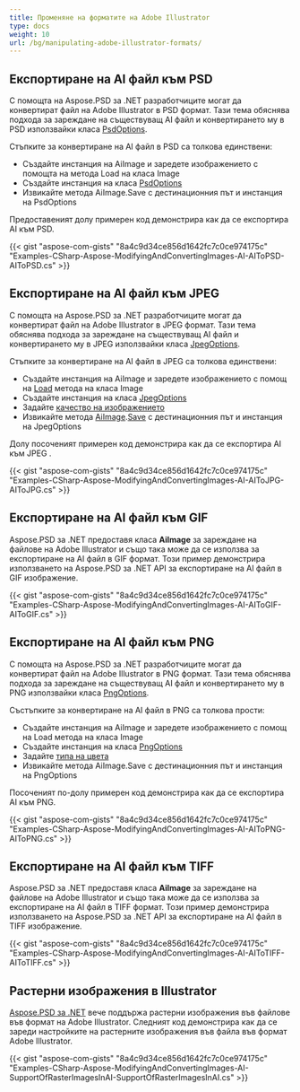 ```yaml
---
title: Променяне на форматите на Adobe Illustrator
type: docs
weight: 10
url: /bg/manipulating-adobe-illustrator-formats/
---
```


## **Експортиране на AI файл към PSD**
С помощта на Aspose.PSD за .NET разработчиците могат да конвертират файл на Adobe Illustrator в PSD формат. Тази тема обяснява подхода за зареждане на съществуващ AI файл и конвертирането му в PSD използвайки класа [PsdOptions](https://reference.aspose.com/net/psd/aspose.psd.imageoptions/psdoptions).

Стъпките за конвертиране на AI файл в PSD са толкова единствени:

- Създайте инстанция на AiImage и заредете изображението с помощта на метода Load на класа Image
- Създайте инстанция на класа [PsdOptions](https://reference.aspose.com/net/psd/aspose.psd.imageoptions/psdoptions)
- Извикайте метода AiImage.Save с дестинационния път и инстанция на PsdOptions 

Предоставеният долу примерен код демонстрира как да се експортира AI към PSD.



{{< gist "aspose-com-gists" "8a4c9d34ce856d1642fc7c0ce974175c" "Examples-CSharp-Aspose-ModifyingAndConvertingImages-AI-AIToPSD-AIToPSD.cs" >}}
## **Експортиране на AI файл към JPEG**
С помощта на Aspose.PSD за .NET разработчиците могат да конвертират файл на Adobe Illustrator в JPEG формат. Тази тема обяснява подхода за зареждане на съществуващ AI файл и конвертирането му в JPEG използвайки класа [JpegOptions](https://reference.aspose.com/net/psd/aspose.psd.imageoptions/jpegoptions).

Стъпките за конвертиране на AI файл в JPEG са толкова единствени:

- Създайте инстанция на AiImage и заредете изображението с помощ на [Load](https://reference.aspose.com/psd/net/aspose.psd/image/methods/load/index) метода на класа Image
- Създайте инстанция на класа [JpegOptions](https://reference.aspose.com/net/psd/aspose.psd.imageoptions/jpegoptions)
- Задайте [качество на изображението](https://reference.aspose.com/psd/net/aspose.psd.imageoptions/jpegoptions/properties/quality)
- Извикайте метода [AiImage](https://reference.aspose.com/psd/net/aspose.psd.fileformats.ai/aiimage).[Save](https://reference.aspose.com/psd/net/aspose.psd/image/methods/save) с дестинационния път и инстанция на JpegOptions 

Долу посоченият примерен код демонстрира как да се експортира AI към JPEG .



{{< gist "aspose-com-gists" "8a4c9d34ce856d1642fc7c0ce974175c" "Examples-CSharp-Aspose-ModifyingAndConvertingImages-AI-AIToJPG-AIToJPG.cs" >}}
## **Експортиране на AI файл към GIF**
Aspose.PSD за .NET предоставя класа **AiImage** за зареждане на файлове на Adobe Illustrator и също така може да се използва за експортиране на AI файл в GIF формат. Този пример демонстрира използването на Aspose.PSD за .NET API за експортиране на AI файл в GIF изображение.

{{< gist "aspose-com-gists" "8a4c9d34ce856d1642fc7c0ce974175c" "Examples-CSharp-Aspose-ModifyingAndConvertingImages-AI-AIToGIF-AIToGIF.cs" >}}
## **Експортиране на AI файл към PNG**
С помощта на Aspose.PSD за .NET разработчиците могат да конвертират файл на Adobe Illustrator в PNG формат. Тази тема обяснява подхода за зареждане на съществуващ AI файл и конвертирането му в PNG използвайки класа [PngOptions](https://reference.aspose.com/net/psd/aspose.psd.imageoptions/pngoptions).

Състъпките за конвертиране на AI файл в PNG са толкова прости:

- Създайте инстанция на AiImage и заредете изображението с помощ на Load метода на класа Image
- Създайте инстанция на класа [PngOptions](https://reference.aspose.com/net/psd/aspose.psd.imageoptions/pngoptions)
- Задайте [типа на цвета](https://reference.aspose.com/psd/net/aspose.psd.imageoptions/pngoptions/properties/colortype)
- Извикайте метода AiImage.Save с дестинационния път и инстанция на PngOptions 

Посоченият по-долу примерен код демонстрира как да се експортира AI към PNG.



{{< gist "aspose-com-gists" "8a4c9d34ce856d1642fc7c0ce974175c" "Examples-CSharp-Aspose-ModifyingAndConvertingImages-AI-AIToPNG-AIToPNG.cs" >}}
## **Експортиране на AI файл към TIFF**
Aspose.PSD за .NET предоставя класа **AiImage** за зареждане на файлове на Adobe Illustrator и също така може да се използва за експортиране на AI файл в TIFF формат. Този пример демонстрира използването на Aspose.PSD за .NET API за експортиране на AI файл в TIFF изображение.

{{< gist "aspose-com-gists" "8a4c9d34ce856d1642fc7c0ce974175c" "Examples-CSharp-Aspose-ModifyingAndConvertingImages-AI-AIToTIFF-AIToTIFF.cs" >}}
## **Растерни изображения в Illustrator**
[Aspose.PSD за .NET](https://products.aspose.com/psd/net) вече поддържа растерни изображения във файлове във формат на Adobe Illustrator. Следният код демонстрира как да се зареди настройките на растерните изображения във файла във формат Adobe Illustrator.

{{< gist "aspose-com-gists" "8a4c9d34ce856d1642fc7c0ce974175c" "Examples-CSharp-Aspose-ModifyingAndConvertingImages-AI-SupportOfRasterImagesInAI-SupportOfRasterImagesInAI.cs" >}}